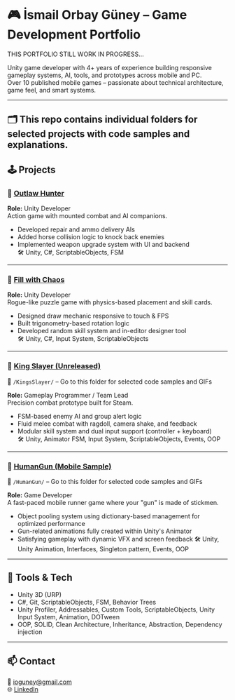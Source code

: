 # 🎮 İsmail Orbay Güney – Game Development Portfolio

THIS PORTFOLIO STILL WORK IN PROGRESS...

Unity game developer with 4+ years of experience building responsive gameplay systems, AI, tools, and prototypes across mobile and PC.  
Over 10 published mobile games – passionate about technical architecture, game feel, and smart systems.

---
🗂️ This repo contains individual folders for selected projects with code samples and explanations.
---

## 🕹️ Projects

### 🔹 [Outlaw Hunter](https://apps.apple.com/tr/app/outlaw-hunter/id6449937667?l)
**Role:** Unity Developer  
Action game with mounted combat and AI companions.  
- Developed repair and ammo delivery AIs  
- Added horse collision logic to knock back enemies  
- Implemented weapon upgrade system with UI and backend  
🛠️ Unity, C#, ScriptableObjects, FSM

---

### 🔹 [Fill with Chaos](https://apps.apple.com/tr/app/fill-with-chaos/id6447439752?l)  
**Role:** Unity Developer  
Rogue-like puzzle game with physics-based placement and skill cards.  
- Designed draw mechanic responsive to touch & FPS  
- Built trigonometry-based rotation logic  
- Developed random skill system and in-editor designer tool  
🛠️ Unity, C#, Input System, ScriptableObjects

---

### 🔹 [King Slayer (Unreleased)](https://github.com/orbaygny/Portfolio/tree/main/KingSlayer)  
📂 `/KingsSlayer/` – Go to this folder for selected code samples and GIFs

**Role:** Gameplay Programmer  / Team Lead     
Precision combat prototype built for Steam.  
- FSM-based enemy AI and group alert logic  
- Fluid melee combat with ragdoll, camera shake, and feedback  
- Modular skill system and dual input support (controller + keyboard)  
🛠️ Unity, Animator FSM, Input System, ScriptableObjects, Events, OOP


---

### 🔹 [HumanGun (Mobile Sample)](https://github.com/orbaygny/Portfolio/tree/main/HumanGun)
📂 `/HumanGun/` – Go to this folder for selected code samples and GIFs

**Role:** Game Developer  
A fast-paced mobile runner game where your "gun" is made of stickmen.
- Object pooling system using dictionary-based management for optimized performance 
- Gun-related animations fully created within Unity's Animator
- Satisfying gameplay with dynamic VFX and screen feedback
🛠️ Unity, Unity Animation, Interfaces, Singleton pattern, Events, OOP


---

## 🧰 Tools & Tech
- Unity 3D (URP)  
- C#, Git, ScriptableObjects, FSM, Behavior Trees  
- Unity Profiler, Addressables, Custom Tools, ScriptableObjects, Unity Input System, Animation, DOTween
- OOP, SOLID, Clean Architecture, Inheritance, Abstraction, Dependency injection 

---

## 📫 Contact

📧 ioguney@gmail.com  
🌐 [LinkedIn](https://www.linkedin.com/in/ioguney/)  
